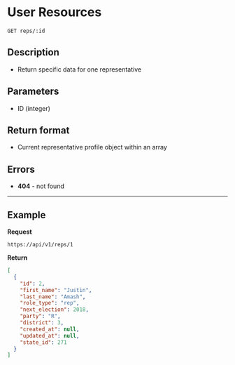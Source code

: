 # User Resources

    GET reps/:id

## Description
* Return specific data for one representative

## Parameters
* ID (integer)

## Return format
* Current representative profile object within an array

## Errors
* **404** - not found

***

## Example
**Request**

    https://api/v1/reps/1

**Return**
``` json
[
  {
    "id": 2,
    "first_name": "Justin",
    "last_name": "Amash",
    "role_type": "rep",
    "next_election": 2018,
    "party": "R",
    "district": 3,
    "created_at": null,
    "updated_at": null,
    "state_id": 271
  }
]
```

